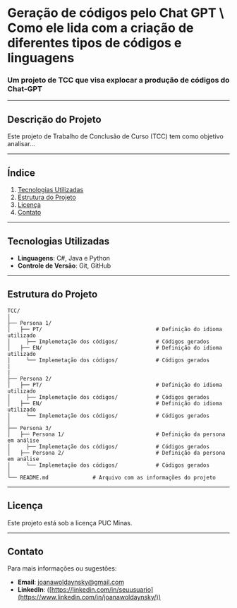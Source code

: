 # **Geração de códigos pelo Chat GPT \\ Como ele lida com a criação de diferentes tipos de códigos e linguagens**

### **Um projeto de TCC que visa explocar a produção de códigos do Chat-GPT**

---

## **Descrição do Projeto**
Este projeto de Trabalho de Conclusão de Curso (TCC) tem como objetivo analisar...

---

## **Índice**
1. [Tecnologias Utilizadas](#tecnologias-utilizadas)
2. [Estrutura do Projeto](#estrutura-do-projeto)
3. [Licença](#licença)
4. [Contato](#contato)

---
## **Tecnologias Utilizadas**
- **Linguagens**: C#, Java e Python
- **Controle de Versão**: Git, GitHub

---

## **Estrutura do Projeto**
```
TCC/
│
├── Persona 1/
│   ├── PT/                                    # Definição do idioma utilizado
│     ├── Implemetação dos códigos/            # Códigos gerados
│   ├── EN/                                    # Definição do idioma utilizado
│     └── Implemetação dos códigos/            # Códigos gerados
|
|
├── Persona 2/
│   ├── PT/                                    # Definição do idioma utilizado
│     ├── Implemetação dos códigos/            # Códigos gerados
│   ├── EN/                                    # Definição do idioma utilizado
│     └── Implemetação dos códigos/            # Códigos gerados
│
├── Persona 3/
│   ├── Persona 1/                             # Definição da persona em análise
│     ├── Implemetação dos códigos/            # Códigos gerados
│   ├── Persona 2/                             # Definição da persona em análise
│     └── Implemetação dos códigos/            # Códigos gerados
│
└── README.md              # Arquivo com as informações do projeto
```

---

## **Licença**
Este projeto está sob a licença PUC Minas.

---

## **Contato**
Para mais informações ou sugestões:

- **Email**: joanawoldaynsky@gmail.com
- **LinkedIn**: ([https://linkedin.com/in/seuusuario](https://www.linkedin.com/in/joanawoldaynsky/))
